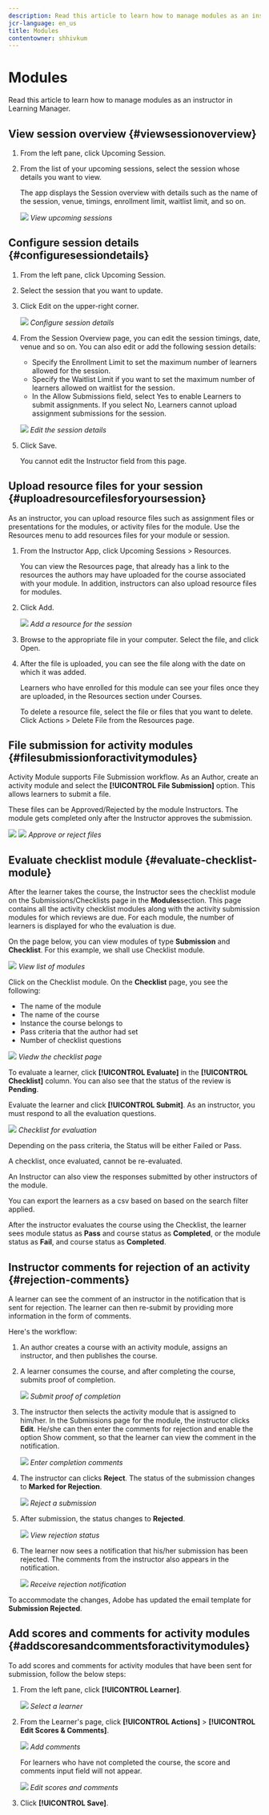 ```yaml
---
description: Read this article to learn how to manage modules as an instructor in Learning Manager.
jcr-language: en_us
title: Modules
contentowner: shhivkum
---
```



# Modules

Read this article to learn how to manage modules as an instructor in Learning Manager.

## View session overview {#viewsessionoverview}

1. From the left pane, click Upcoming Session.
1. From the list of your upcoming sessions, select the session whose details you want to view.

   The app displays the Session overview with details such as the name of the session, venue, timings, enrollment limit, waitlist limit, and so on.

   ![](assets/upcomingsessions.png)
   *View upcoming sessions*

## Configure session details {#configuresessiondetails}

1. From the left pane, click Upcoming Session.
1. Select the session that you want to update.
1. Click Edit on the upper-right corner.

   ![](assets/sessiondetails.png)
   *Configure session details*

1. From the Session Overview page, you can edit the session timings, date, venue and so on. You can also edit or add the following session details:

   * Specify the Enrollment Limit to set the maximum number of learners allowed for the session.
   * Specify the Waitlist Limit if you want to set the maximum number of learners allowed on waitlist for the session.
   * In the Allow Submissions field, select Yes to enable Learners to submit assignments. If you select No, Learners cannot upload assignment submissions for the session.

   ![](assets/editsessiondetails.png)
   *Edit the session details*

1. Click Save.

   You cannot edit the Instructor field from this page. 

## Upload resource files for your session {#uploadresourcefilesforyoursession}

As an instructor, you can upload resource files such as assignment files or presentations for the modules, or activity files for the module. Use the Resources menu to add resources files for your module or session.

1. From the Instructor App, click Upcoming Sessions > Resources.

   You can view the Resources page, that already has a link to the resources the authors may have uploaded for the course associated with your module. In addition, instructors can also upload resource files for modules.

1. Click Add.

   ![](assets/addresource.png)
   *Add a resource for the session*

1. Browse to the appropriate file in your computer. Select the file, and click Open.
1. After the file is uploaded, you can see the file along with the date on which it was added.

   Learners who have enrolled for this module can see your files once they are uploaded, in the Resources section under Courses.

   To delete a resource file, select the file or files that you want to delete. Click Actions > Delete File from the Resources page.

## File submission for activity modules {#filesubmissionforactivitymodules}

Activity Module supports File Submission workflow. As an Author, create an activity module and select the  **[!UICONTROL File Submission]** option. This allows learners to submit a file.

These files can be Approved/Rejected by the module Instructors. The module gets completed only after the Instructor approves the submission.

![](assets/activity-modules.png) ![](assets/approve-reject-option.png)
*Approve or reject files*

## Evaluate checklist module {#evaluate-checklist-module}

After the learner takes the course, the Instructor sees the checklist module on the Submissions/Checklists page in the **Modules**section. This page contains all the activity checklist modules along with the activity submission modules for which reviews are due. For each module, the number of learners is displayed for who the evaluation is due.

On the page below, you can view modules of type **Submission** and **Checklist**. For this example, we shall use Checklist module.

![](assets/modules-list.png)
*View list of modules*

Click on the Checklist module. On the **Checklist** page, you see the following:

* The name of the module
* The name of the course
* Instance the course belongs to
* Pass criteria that the author had set
* Number of checklist questions

![](assets/checklist-page.png)
*Viedw the checklist page*

To evaluate a learner, click **[!UICONTROL Evaluate]** in the **[!UICONTROL Checklist]** column. You can also see that the status of the review is **Pending**.

Evaluate the learner and click **[!UICONTROL Submit]**. As an instructor, you must respond to all the evaluation questions.

![](assets/checklist-evaluation-screen.png)
*Checklist for evaluation*

Depending on the pass criteria, the Status will be either Failed or Pass.

A checklist, once evaluated, cannot be re-evaluated.

An Instructor can also view the responses submitted by other instructors of the module.

You can export the learners as a csv based on based on the search filter applied.

After the instructor evaluates the course using the Checklist, the learner sees module status as **Pass** and course status as **Completed**, or the module status as **Fail**, and course status as **Completed**.

## Instructor comments for rejection of an activity {#rejection-comments}

A learner can see the comment of an instructor in the notification that is sent for rejection. The learner can then re-submit by providing more information in the form of comments. 

Here's the workflow:

1. An author creates a course with an activity module, assigns an instructor, and then publishes the course.  

1. A learner consumes the course, and after completing the course, submits proof of completion. 

   ![](assets/proof-of-completion.png)
   *Submit proof of completion*

1. The instructor then selects the activity module that is assigned to him/her. In the Submissions page for the module, the instructor clicks **Edit**. He/she can then enter the comments for rejection and enable the option Show comment, so that the learner can view the comment in the notification. 

   ![](assets/enter-comments.png)
   *Enter completion comments*

1. The instructor can clicks **Reject**. The status of the submission changes to **Marked for Rejection**. 

   ![](assets/marked-for-rejection.png)
   *Reject a submission*

1. After submission, the status changes to **Rejected**. 

   ![](assets/rejected-status.png)
   *View rejection status*

1. The learner now sees a notification that his/her submission has been rejected. The comments from the instructor also appears in the notification.

   ![](assets/notification-of-rejection.png)
   *Receive rejection notification*

To accommodate the changes, Adobe has updated the email template for **Submission Rejected**.

## Add scores and comments for activity modules {#addscoresandcommentsforactivitymodules}

To add scores and comments for activity modules that have been sent for submission, follow the below steps:

1. From the left pane, click **[!UICONTROL Learner]**.

   ![](assets/learners.png)
   *Select a learner*

1. From the Learner's page, click **[!UICONTROL Actions]** > **[!UICONTROL Edit Scores & Comments]**.

   ![](assets/edit-scores-comments.png)
   *Add comments*

   For learners who have not completed the course, the score and comments input field will not appear.

   ![](assets/editing-scores-andcomments.png)
   *Edit scores and comments*

1. Click **[!UICONTROL Save]**.
